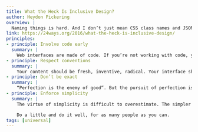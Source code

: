 ```yaml
---
title: What the Heck Is Inclusive Design?
author: Heydon Pickering
overview: |
  Naming things is hard. And I don’t just mean CSS class names and JSON properties. Finding the right term for what we do with the time we spend awake and out of bed turns out to be really hard too.
link: https://24ways.org/2016/what-the-heck-is-inclusive-design/
principles:
- principle: Involve code early
  summary: |
    Web interfaces are made of code. If you’re not working with code, you’re not working on the interface. That’s not to say there’s anything wrong with sketching or paper prototyping — in fact, I recommend paper prototyping in my book on inclusive design. Just work with code as soon as you can, and think about code even before that. Maintain a pattern library of coded solutions and omit any solutions that don’t adhere to basic accessibility guidelines.
- principle: Respect conventions
  summary: |
    Your content should be fresh, inventive, radical. Your interface shouldn’t. Adopt accepted conventions in the appearance, placement and coding of interface elements. Users aren’t there to experience interface design; they’re there to use an interface. In other words: stop showing off (unless, of course, the brief is to experiment with new paradigms in interface design, for an audience of interface design researchers).
- principle: Don’t be exact
  summary: |
    “Perfection is the enemy of good”. But the pursuit of perfection isn’t just to be avoided because nothing ever gets finished. Exacting design also makes things inflexible and brittle. If your design depends on elements retaining precise coordinates, they’ll break easily when your users start adjusting font settings or zooming. Choose not to position elements exactly or give them fixed, “magic number” dimensions. Make less decisions in the interface so your users can make more decisions for it.
- principle: Enforce simplicity
  summary: |
    The virtue of simplicity is difficult to overestimate. The simpler an interface is, the easier it is to use for all kinds of users. Simpler interfaces require less code to make too, so there’s an obvious performance advantage. There are many design decisions that require user research, but keeping things simple is always the right thing to do. Not simplified or simple-seeming or simplistic, but simple.

    Do a little and do it well, for as many people as you can.
tags: [universal]
---
```

